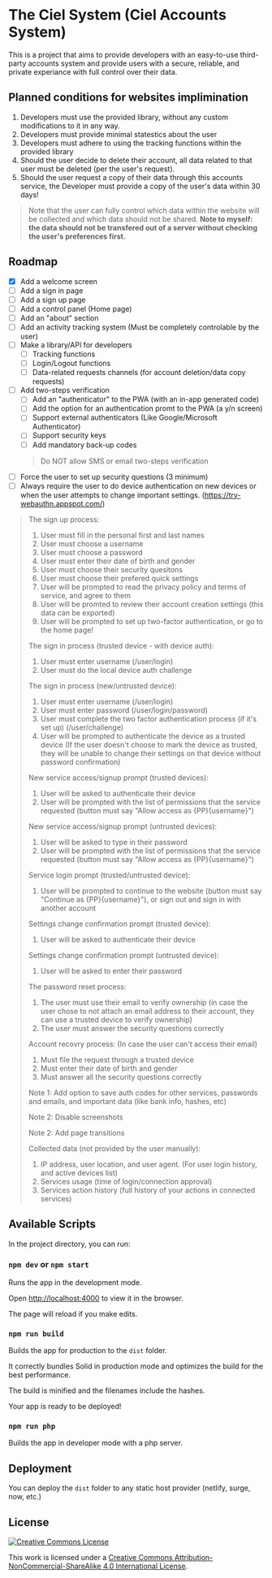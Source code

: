 # The Ciel System (Ciel Accounts System)

This is a project that aims to provide developers with an easy-to-use third-party accounts system and provide users with a secure, reliable, and private experiance with full control over their data.

## Planned conditions for websites implimination

1. Developers must use the provided library, without any custom modifications to it in any way.
2. Developers must provide minimal statestics about the user
3. Developers must adhere to using the tracking functions within the provided library
4. Should the user decide to delete their account, all data related to that user must be deleted (per the user's request).
5. Should the user request a copy of their data through this accounts service, the Developer must provide a copy of the user's data within 30 days!

> Note that the user can fully control which data within the website will be collected and which data should not be shared.
**Note to myself: the data should not be transfered out of a server without checking the user's preferences first.**

## Roadmap

- [x] Add a welcome screen
- [ ] Add a sign in page
- [ ] Add a sign up page
- [ ] Add a control panel (Home page)
- [ ] Add an "about" section
- [ ] Add an activity tracking system (Must be completely controlable by the user)
- [ ] Make a library/API for developers
  - [ ] Tracking functions
  - [ ] Login/Logout functions
  - [ ] Data-related requests channels (for account deletion/data copy requests)
- [ ] Add two-steps verification
  - [ ] Add an "authenticator" to the PWA (with an in-app generated code)
  - [ ] Add the option for an authentication promt to the PWA (a y/n screen)
  - [ ] Support external authenticators (Like Google/Microsoft Authenticator)
  - [ ] Support security keys
  - [ ] Add mandatory back-up codes
  > Do NOT allow SMS or email two-steps verification
- [ ] Force the user to set up security questions (3 minimum)
- [ ] Always require the user to do device authentication on new devices or when the user attempts to change important settings. (<https://try-webauthn.appspot.com/>)

> The sign up process:
>
> 1. User must fill in the personal first and last names
> 2. User must choose a username
> 3. User must choose a password
> 4. User must enter their date of birth and gender
> 5. User must choose their security quesitons
> 6. User must choose their prefered quick settings
> 7. User will be prompted to read the privacy policy and terms of service, and agree to them
> 8. User will be promted to review their account creation settings (this data can be exported)
> 9. User will be prompted to set up two-factor authentication, or go to the home page!
>
> The sign in process (trusted device - with device auth):
>
> 1. User must enter username (/user/login)
> 2. User must do the local device auth challenge
>
> The sign in process (new/untrusted device):
>
> 1. User must enter username (/user/login)
> 2. User must enter password (/user/login/password)
> 3. User must complete the two factor authentication process (if it's set up) (/user/challenge)
> 4. User will be prompted to authenticate the device as a trusted device (If the user doesn't choose to mark the device as trusted, they will be unable to change their settings on that device without password confirmation)
>
> New service access/signup prompt (trusted devices):
>
> 1. User will be asked to authenticate their device
> 2. User will be prompted with the list of permissions that the service requested (button must say "Allow access as {PP}{username}")
>
> New service access/signup prompt (untrusted devices):
>
> 1. User will be asked to type in their password
> 2. User will be prompted with the list of permissions that the service requested (button must say "Allow access as {PP}{username}")
>
> Service login prompt (trusted/untrusted device):
>
> 1. User will be prompted to continue to the website (button must say "Continue as {PP}{username}"), or sign out and sign in with another account
>
> Settings change confirmation prompt (trusted device):
>
> 1. User will be asked to authenticate their device
>
> Settings change confirmation prompt (untrusted device):
>
> 1. User will be asked to enter their password
>
> The password reset process:
>
> 1. The user must use their email to verify ownership (in case the user chose to not attach an email address to their account, they can use a trusted device to verify ownership)
> 2. The user must answer the security questions correctly
>
> Account recovry process: (In case the user can't access their email)
>
> 1. Must file the request through a trusted device
> 2. Must enter their date of birth and gender
> 3. Must answer all the security questions correctly
>
> Note 1: Add option to save auth codes for other services, passwords and emails, and important data (like bank info, hashes, etc)
>
> Note 2: Disable screenshots
>
> Note 2: Add page transitions
>
> Collected data (not provided by the user manually):
>
> 1. IP address, user location, and user agent. (For user login history, and active devices list)
> 2. Services usage (time of login/connection approval)
> 3. Services action history (full history of your actions in connected services)

## Available Scripts

In the project directory, you can run:

### `npm dev` or `npm start`

Runs the app in the development mode.

Open [http://localhost:4000](http://localhost:4000) to view it in the browser.

The page will reload if you make edits.

### `npm run build`

Builds the app for production to the `dist` folder.

It correctly bundles Solid in production mode and optimizes the build for the best performance.

The build is minified and the filenames include the hashes.

Your app is ready to be deployed!

### `npm run php`

Builds the app in developer mode with a php server.

## Deployment

You can deploy the `dist` folder to any static host provider (netlify, surge, now, etc.)

## License

[
    ![Creative Commons License](https://i.creativecommons.org/l/by-nc-sa/4.0/88x31.png)
](http://creativecommons.org/licenses/by-nc-sa/4.0/)

This work is licensed under a [Creative Commons Attribution-NonCommercial-ShareAlike 4.0 International License](http://creativecommons.org/licenses/by-nc-sa/4.0/).
